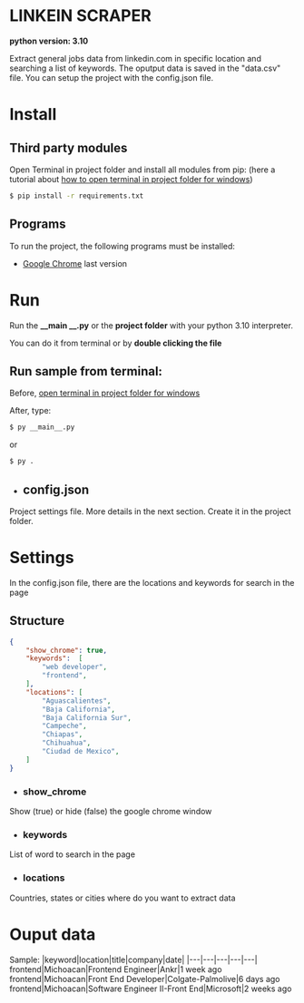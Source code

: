 # LINKEIN SCRAPER
**python version: 3.10**


Extract general jobs data from linkedin.com in specific location and searching a list of keywords.
The oputput data is saved in the "data.csv" file.
You can setup the project with the config.json file.

# Install
## Third party modules

Open Terminal in project folder and install all modules from pip:
(here a tutorial about [how to open terminal in project folder for windows](https://github.com/DariHernandez/tutorials/tree/master/open%20terminal%20(cmd)%20in%20project%20folder%20in%20windows)) 

``` bash
$ pip install -r requirements.txt
```
## Programs

To run the project, the following programs must be installed:

* [Google Chrome](https://www.google.com/intl/es/chrome) last version

# Run

Run the **__main __.py** or the **project folder** with your python 3.10 interpreter.

You can do it from terminal or by **double clicking the file**


## Run sample from terminal:

Before, [open terminal in project folder for windows](https://github.com/DariHernandez/tutorials/tree/master/open%20terminal%20(cmd)%20in%20project%20folder%20in%20windows)

After, type: 

``` bash
$ py __main__.py
```

or

``` bash
$ py .
```

* ## config.json

Project settings file.
More details in the next section.
Create it in the project folder.

# Settings

In the config.json file, there are the locations and keywords for search in the page

## Structure

```json
{
    "show_chrome": true,
    "keywords":  [
        "web developer", 
        "frontend", 
    ],
    "locations": [
        "Aguascalientes",
        "Baja California",
        "Baja California Sur",
        "Campeche",
        "Chiapas",
        "Chihuahua",
        "Ciudad de Mexico",
    ]
}
```

* ### show_chrome
Show (true) or hide (false) the google chrome window
* ### keywords
List of word to search in the page
* ### locations
Countries, states or cities where do you want to extract data

# Ouput data
Sample:
|keyword|location|title|company|date|
|---|---|---|---|---|
frontend|Michoacan|Frontend Engineer|Ankr|1 week ago
frontend|Michoacan|Front End Developer|Colgate-Palmolive|6 days ago
frontend|Michoacan|Software Engineer II-Front End|Microsoft|2 weeks ago
